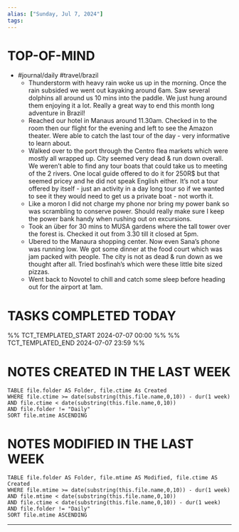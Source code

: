 ```yaml
---
alias: ["Sunday, Jul 7, 2024"]
tags: 
---
```



# TOP-OF-MIND
- #journal/daily  #travel/brazil 
	- Thunderstorm with heavy rain woke us up in the morning. Once the rain subsided we went out kayaking around 6am. Saw several dolphins all around us 10 mins into the paddle. We just hung around them enjoying it a lot. Really a great way to end this month long adventure in Brazil!
	- Reached our hotel in Manaus around 11.30am. Checked in to the room then our flight for the evening and left to see the Amazon theater. Were able to catch the last tour of the day - very informative to learn about. 
	- Walked over to the port through the Centro flea markets which were mostly all wrapped up. City seemed very dead & run down overall. We weren’t able to find any tour boats that could take us to meeting of the 2 rivers. One local guide offered to do it for 250R$ but that seemed pricey and he did not speak English either. It’s not a tour offered by itself - just an activity in a day long tour so if we wanted to see it they would need to get us a private boat - not worth it.
	- Like a moron I did not charge my phone nor bring my power bank so was scrambling to conserve power. Should really make sure I keep the power bank handy when rushing out on excursions.
	- Took an über for 30 mins to MUSA gardens where the tall tower over the forest is. Checked it out from 3.30 till it closed at 5pm. 
	- Ubered to the Manaura shopping center. Now even Sana’s phone was running low. We got some dinner at the food court which was jam packed with people. The city is not as dead & run down as we thought after all. Tried bosfinah’s which were these little bite sized pizzas.
	- Went back to Novotel to chill and catch some sleep before heading out for the airport at 1am.

# TASKS COMPLETED TODAY
%% TCT_TEMPLATED_START 2024-07-07 00:00 %%
%% TCT_TEMPLATED_END 2024-07-07 23:59 %%


# NOTES CREATED IN THE LAST WEEK
``` dataview
TABLE file.folder AS Folder, file.ctime As Created
WHERE file.ctime >= date(substring(this.file.name,0,10)) - dur(1 week) 
AND file.ctime < date(substring(this.file.name,0,10)) 
AND file.folder != "Daily"
SORT file.mtime ASCENDING
```

# NOTES MODIFIED IN THE LAST WEEK
``` dataview
TABLE file.folder AS Folder, file.mtime AS Modified, file.ctime AS Created
WHERE file.mtime >= date(substring(this.file.name,0,10)) - dur(1 week)
AND file.mtime < date(substring(this.file.name,0,10))
AND file.ctime < date(substring(this.file.name,0,10)) - dur(1 week)
AND file.folder != "Daily"
SORT file.mtime ASCENDING
```
---
